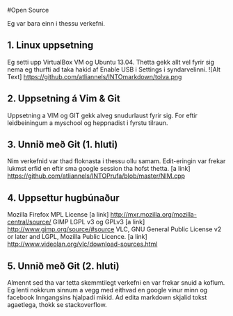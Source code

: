 #Open Source

Eg var bara einn i thessu verkefni.

## 1. Linux uppsetning

Eg setti upp VirtualBox VM og Ubuntu 13.04. Thetta gekk allt vel fyrir sig nema eg thurfti ad taka hakid af Enable USB i Settings i syndarvelinni. 
 ![Alt Text] https://github.com/atliannels/INTOmarkdown/tolva.png

## 2. Uppsetning á Vim & Git

Uppsetning a VIM og GIT gekk alveg snudurlaust fyrir sig. For eftir leidbeiningum a myschool og heppnadist i fyrstu tilraun.

## 3. Unnið með Git (1. hluti)

Nim verkefnid var thad floknasta i thessu ollu samam. Edit-eringin var frekar lukmst erfid en eftir sma google session tha hofst thetta.
[a link] https://github.com/atliannels/INTOPrufa/blob/master/NIM.cpp


## 4. Uppsettur hugbúnaður

Mozilla Firefox MPL License [a link] http://mxr.mozilla.org/mozilla-central/source/
GIMP LGPL v3 og GPLv3 [a link] http://www.gimp.org/source/#source
VLC, GNU General Public License v2 or later and LGPL, Mozilla Public Licence. [a link] http://www.videolan.org/vlc/download-sources.html


## 5. Unnið með Git (2. hluti)

Almennt sed tha var tetta skemmtilegt verkefni en var frekar snuid a koflum. Eg lenti nokkrum sinnum a vegg med eithvad en google vinur minn og facebook Inngangsins
hjalpadi mikid. Ad edita markdown skjalid tokst agaetlega, thokk se stackoverflow. 

